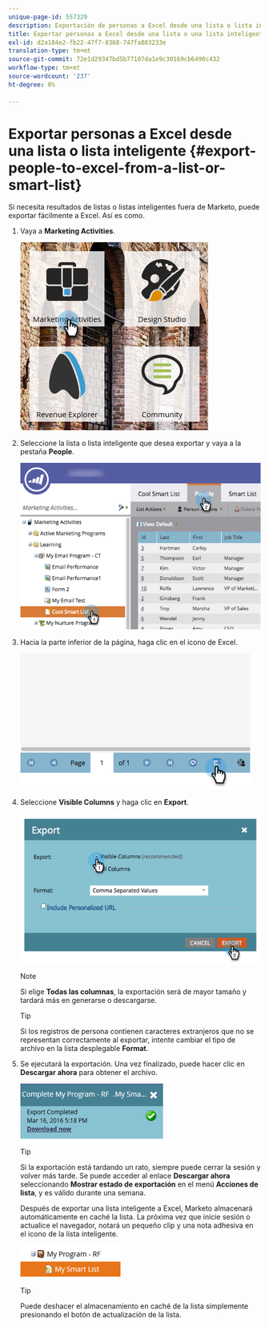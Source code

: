 ```yaml
---
unique-page-id: 557329
description: Exportación de personas a Excel desde una lista o lista inteligente - Documentos de Marketo - Documentación del producto
title: Exportar personas a Excel desde una lista o una lista inteligente
exl-id: d2a184e2-fb22-47f7-8368-747fa803233e
translation-type: tm+mt
source-git-commit: 72e1d29347bd5b77107da1e9c30169cb6490c432
workflow-type: tm+mt
source-wordcount: '237'
ht-degree: 0%

---
```


# Exportar personas a Excel desde una lista o lista inteligente {#export-people-to-excel-from-a-list-or-smart-list}

Si necesita resultados de listas o listas inteligentes fuera de Marketo, puede exportar fácilmente a Excel. Así es como.

1. Vaya a **Marketing Activities**.

   ![](assets/ma.png)

1. Seleccione la lista o lista inteligente que desea exportar y vaya a la pestaña **People**.

   ![](assets/smartlistpeopletab-hands.png)

1. Hacia la parte inferior de la página, haga clic en el icono de Excel.

   ![](assets/exportpeople.png)

1. Seleccione **Visible Columns** y haga clic en **Export**.

   ![](assets/image2014-9-11-14-3a1-3a37.png)

   >[!NOTE]
   >
   >Si elige **Todas las columnas**, la exportación será de mayor tamaño y tardará más en generarse o descargarse.

   >[!TIP]
   >
   >Si los registros de persona contienen caracteres extranjeros que no se representan correctamente al exportar, intente cambiar el tipo de archivo en la lista desplegable **Format**.

1. Se ejecutará la exportación. Una vez finalizado, puede hacer clic en **Descargar ahora** para obtener el archivo.

   ![](assets/popup.png)

   >[!TIP]
   >
   >Si la exportación está tardando un rato, siempre puede cerrar la sesión y volver más tarde. Se puede acceder al enlace **Descargar ahora** seleccionando **Mostrar estado de exportación** en el menú **Acciones de lista**, y es válido durante una semana.

   Después de exportar una lista inteligente a Excel, Marketo almacenará automáticamente en caché la lista. La próxima vez que inicie sesión o actualice el navegador, notará un pequeño clip y una nota adhesiva en el icono de la lista inteligente.

   ![](assets/cached.png)

   >[!TIP]
   >
   >Puede deshacer el almacenamiento en caché de la lista simplemente presionando el botón de actualización de la lista.
